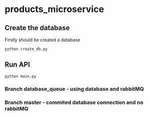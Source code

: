 # products_microservice
## Create the database
Firstly should be created a database
```bash
python create_db.py
```

## Run API
```bash
python main.py
```

### Branch database_queue - using database and rabbitMQ
### Branch master - commited database connection and no rabbitMQ
